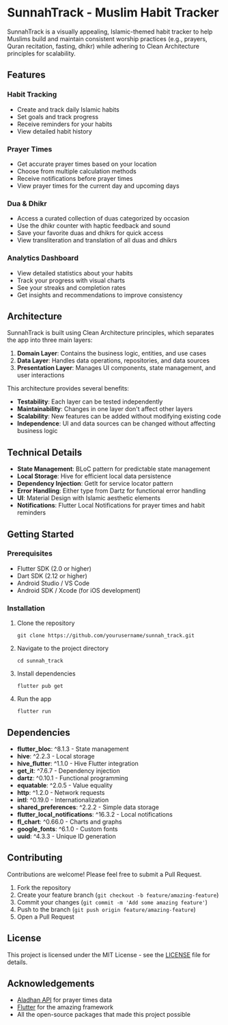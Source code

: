 # SunnahTrack - Muslim Habit Tracker

SunnahTrack is a visually appealing, Islamic-themed habit tracker to help Muslims build and maintain consistent worship practices (e.g., prayers, Quran recitation, fasting, dhikr) while adhering to Clean Architecture principles for scalability.

## Features

### Habit Tracking
- Create and track daily Islamic habits
- Set goals and track progress
- Receive reminders for your habits
- View detailed habit history

### Prayer Times
- Get accurate prayer times based on your location
- Choose from multiple calculation methods
- Receive notifications before prayer times
- View prayer times for the current day and upcoming days

### Dua & Dhikr
- Access a curated collection of duas categorized by occasion
- Use the dhikr counter with haptic feedback and sound
- Save your favorite duas and dhikrs for quick access
- View transliteration and translation of all duas and dhikrs

### Analytics Dashboard
- View detailed statistics about your habits
- Track your progress with visual charts
- See your streaks and completion rates
- Get insights and recommendations to improve consistency

## Architecture

SunnahTrack is built using Clean Architecture principles, which separates the app into three main layers:

1. **Domain Layer**: Contains the business logic, entities, and use cases
2. **Data Layer**: Handles data operations, repositories, and data sources
3. **Presentation Layer**: Manages UI components, state management, and user interactions

This architecture provides several benefits:
- **Testability**: Each layer can be tested independently
- **Maintainability**: Changes in one layer don't affect other layers
- **Scalability**: New features can be added without modifying existing code
- **Independence**: UI and data sources can be changed without affecting business logic

## Technical Details

- **State Management**: BLoC pattern for predictable state management
- **Local Storage**: Hive for efficient local data persistence
- **Dependency Injection**: GetIt for service locator pattern
- **Error Handling**: Either type from Dartz for functional error handling
- **UI**: Material Design with Islamic aesthetic elements
- **Notifications**: Flutter Local Notifications for prayer times and habit reminders

## Getting Started

### Prerequisites
- Flutter SDK (2.0 or higher)
- Dart SDK (2.12 or higher)
- Android Studio / VS Code
- Android SDK / Xcode (for iOS development)

### Installation

1. Clone the repository
   ```
   git clone https://github.com/yourusername/sunnah_track.git
   ```

2. Navigate to the project directory
   ```
   cd sunnah_track
   ```

3. Install dependencies
   ```
   flutter pub get
   ```

4. Run the app
   ```
   flutter run
   ```

## Dependencies

- **flutter_bloc**: ^8.1.3 - State management
- **hive**: ^2.2.3 - Local storage
- **hive_flutter**: ^1.1.0 - Hive Flutter integration
- **get_it**: ^7.6.7 - Dependency injection
- **dartz**: ^0.10.1 - Functional programming
- **equatable**: ^2.0.5 - Value equality
- **http**: ^1.2.0 - Network requests
- **intl**: ^0.19.0 - Internationalization
- **shared_preferences**: ^2.2.2 - Simple data storage
- **flutter_local_notifications**: ^16.3.2 - Local notifications
- **fl_chart**: ^0.66.0 - Charts and graphs
- **google_fonts**: ^6.1.0 - Custom fonts
- **uuid**: ^4.3.3 - Unique ID generation

## Contributing

Contributions are welcome! Please feel free to submit a Pull Request.

1. Fork the repository
2. Create your feature branch (`git checkout -b feature/amazing-feature`)
3. Commit your changes (`git commit -m 'Add some amazing feature'`)
4. Push to the branch (`git push origin feature/amazing-feature`)
5. Open a Pull Request

## License

This project is licensed under the MIT License - see the [LICENSE](LICENSE) file for details.

## Acknowledgements

- [Aladhan API](https://aladhan.com/prayer-times-api) for prayer times data
- [Flutter](https://flutter.dev) for the amazing framework
- All the open-source packages that made this project possible